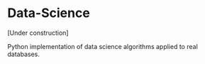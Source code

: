 # Data-Science

[Under construction]

Python implementation of data science algorithms applied to real databases. 
